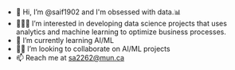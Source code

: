 - 👋 Hi, I’m @saif1902 and I'm obsessed with data.📊
- 👨🏻‍💻 I’m interested in developing data science projects that uses analytics and machine learning to optimize business processes.
- 🚀 I’m currently learning AI/ML
- 👨‍💼 I’m looking to collaborate on AI/ML projects
- 📫 Reach me at sa2262@mun.ca

<!---
saif1902/saif1902 is a ✨ special ✨ repository because its `README.md` (this file) appears on your GitHub profile.
You can click the Preview link to take a look at your changes.
--->
